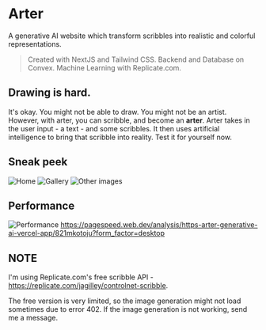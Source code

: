 # Arter
A generative AI website which transform scribbles into realistic and colorful representations.

> Created with NextJS and Tailwind CSS. Backend and Database on Convex. Machine Learning with Replicate.com. 

## Drawing is hard.
It's okay. You might not be able to draw. You might not be an artist. However, with arter, you can scribble, and become an **arter**.
Arter takes in the user input - a text - and some scribbles. It then uses artificial intelligence to bring that scribble into reality. 
Test it for yourself now.

## Sneak peek
![Home](https://i.imgur.com/2sJSO9i.png)
![Gallery](https://i.imgur.com/qS5LqqV.png)
![Other images](https://i.imgur.com/0YrXo1L.png)

## Performance
![Performance](https://i.imgur.com/5zlKwM0.png)
https://pagespeed.web.dev/analysis/https-arter-generative-ai-vercel-app/821mkotoju?form_factor=desktop

## NOTE
I'm using Replicate.com's free scribble API - https://replicate.com/jagilley/controlnet-scribble.

The free version is very limited, so the image generation might not load sometimes due to error 402. 
If the image generation is not working, send me a message.
